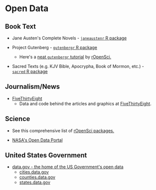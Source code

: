 # Open Data



## Book Text

- Jane Austen's Complete Novels - [`janeaustenr` R package](https://github.com/juliasilge/janeaustenr)

- Project Gutenberg - [`gutenbergr` R package](https://github.com/ropensci/gutenbergr)
  + Here's a [neat `gutenbergr` tutorial](https://ropensci.org/tutorials/gutenbergr_tutorial/) by [rOpenSci.](https://ropensci.org)
  
- Sacred Texts (e.g. KJV Bible, Apocrypha, Book of Mormon, etc.) - [`sacred` R package](https://github.com/JohnCoene/sacred)

## Journalism/News

- [FiveThirtyEight](https://github.com/fivethirtyeight/data)
  + Data and code behind the articles and graphics at [FiveThirtyEight](https://data.fivethirtyeight.com/).
  
## Science

- See this comprehensive list of [rOpenSci packages.](https://github.com/ropensci/opendata#web-based-open-data)

- [NASA's Open Data Portal](https://data.nasa.gov/)
  
## United States Government

- [data.gov - the home of the US Government's open data](https://www.data.gov/)
  + [cities.data.gov](https://www.data.gov/cities/)
  + [counties.data.gov](https://www.data.gov/counties/)
  + [states.data.gov](https://www.data.gov/states/)
